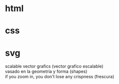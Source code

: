 # html
# css
# svg
scalable vector grafics (vector grafico escalable)   
vasado en la geometria y forma (shapes)   
if you zoom in, you don't lose any crispness (frescura)